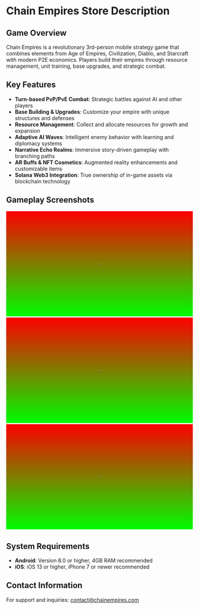 # Chain Empires Store Description

## Game Overview
Chain Empires is a revolutionary 3rd-person mobile strategy game that combines elements from Age of Empires, Civilization, Diablo, and Starcraft with modern P2E economics. Players build their empires through resource management, unit training, base upgrades, and strategic combat.

## Key Features
- **Turn-based PvP/PvE Combat**: Strategic battles against AI and other players
- **Base Building & Upgrades**: Customize your empire with unique structures and defenses
- **Resource Management**: Collect and allocate resources for growth and expansion
- **Adaptive AI Waves**: Intelligent enemy behavior with learning and diplomacy systems
- **Narrative Echo Realms**: Immersive story-driven gameplay with branching paths
- **AR Buffs & NFT Cosmetics**: Augmented reality enhancements and customizable items
- **Solana Web3 Integration**: True ownership of in-game assets via blockchain technology

## Gameplay Screenshots
![Screenshot 1](Screenshots/screenshot_1.png)
![Screenshot 2](Screenshots/screenshot_2.png)
![Screenshot 3](Screenshots/screenshot_3.png)

## System Requirements
- **Android**: Version 8.0 or higher, 4GB RAM recommended
- **iOS**: iOS 13 or higher, iPhone 7 or newer recommended

## Contact Information
For support and inquiries: contact@chainempires.com
